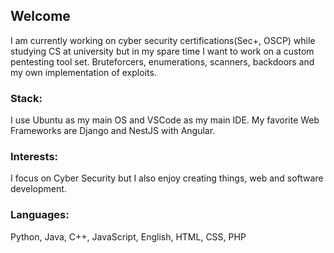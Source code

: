 ## Welcome
I am currently working on cyber security certifications(Sec+, OSCP) while studying CS at university but in my spare time I want to work on a custom pentesting tool set. Bruteforcers, enumerations, scanners, backdoors and my own implementation of exploits.

### Stack:
I use Ubuntu as my main OS and VSCode as my main IDE. My favorite Web Frameworks are Django and NestJS with Angular.

### Interests:
I focus on Cyber Security but I also enjoy creating things, web and software development.
   
### Languages:
Python, Java, C++, JavaScript, English, HTML, CSS, PHP
